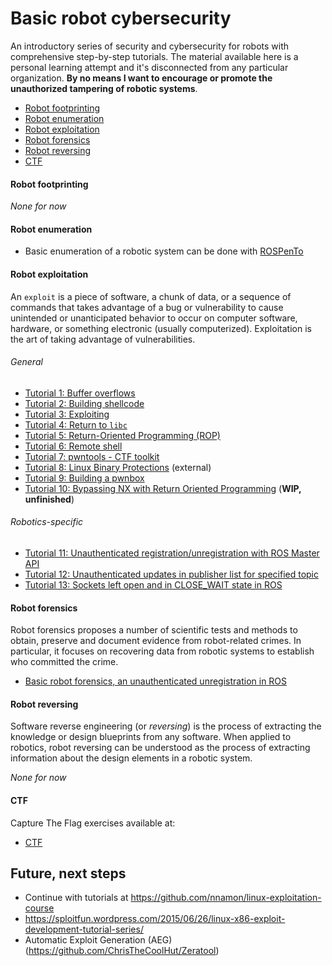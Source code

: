 # Basic robot cybersecurity
An introductory series of security and cybersecurity for robots with comprehensive step-by-step tutorials. The material available here is a personal learning attempt and it's disconnected from any particular organization. **By no means I want to encourage or promote the unauthorized tampering of robotic systems**.

- [Robot footprinting](#robot-footprinting)
- [Robot enumeration](#robot-enumeration)
- [Robot exploitation](#robot-exploitation)
- [Robot forensics](#robot-forensics)
- [Robot reversing](#robot-reversing)
- [CTF](#CTF)


#### Robot footprinting
*None for now*

#### Robot enumeration
- Basic enumeration of a robotic system can be done with [ROSPenTo](https://github.com/jr-robotics/ROSPenTo)

#### Robot exploitation
An `exploit` is a piece of software, a chunk of data, or a sequence of commands that takes advantage of a bug or vulnerability to cause unintended or unanticipated behavior to occur on computer software, hardware, or something electronic (usually computerized). Exploitation is the art of taking advantage of vulnerabilities.

###### General
- [Tutorial 1: Buffer overflows](robot_exploitation/tutorial1/)
- [Tutorial 2: Building shellcode](robot_exploitation/tutorial2/)
- [Tutorial 3: Exploiting](robot_exploitation/tutorial3/)
- [Tutorial 4: Return to `libc`](robot_exploitation/tutorial4/)
- [Tutorial 5: Return-Oriented Programming (ROP)](robot_exploitation/tutorial5/)
- [Tutorial 6: Remote shell](robot_exploitation/tutorial6/)
- [Tutorial 7: pwntools - CTF toolkit](robot_exploitation/tutorial7/)
- [Tutorial 8: Linux Binary Protections](https://github.com/nnamon/linux-exploitation-course/blob/master/lessons/5_protections/lessonplan.md) (external)
- [Tutorial 9: Building a pwnbox](robot_exploitation/tutorial9/)
- [Tutorial 10: Bypassing NX with Return Oriented Programming](robot_exploitation/tutorial10/) (**WIP, unfinished**)

###### Robotics-specific
- [Tutorial 11: Unauthenticated registration/unregistration with ROS Master API](robot_exploitation/tutorial11/)
- [Tutorial 12: Unauthenticated updates in publisher list for specified topic](robot_exploitation/tutorial12)
- [Tutorial 13: Sockets left open and in CLOSE_WAIT state in ROS](robot_exploitation/tutorial13)

#### Robot forensics
Robot forensics proposes a number of scientific tests and methods to obtain, preserve and document evidence from robot-related crimes. In particular, it focuses on recovering data from robotic systems to establish who committed the crime.
- [Basic robot forensics, an unauthenticated unregistration in ROS](robot_forensics/tutorial1/)

#### Robot reversing
Software reverse engineering (or *reversing*) is the process of extracting the knowledge or design blueprints from any software. When applied to robotics, robot reversing can be understood as the process of extracting information about the design elements in a robotic system.

*None for now*

#### CTF
Capture The Flag exercises available at:
- [CTF](CTF/)

## Future, next steps
- Continue with tutorials at https://github.com/nnamon/linux-exploitation-course
- https://sploitfun.wordpress.com/2015/06/26/linux-x86-exploit-development-tutorial-series/
- Automatic Exploit Generation (AEG) (https://github.com/ChrisTheCoolHut/Zeratool)
